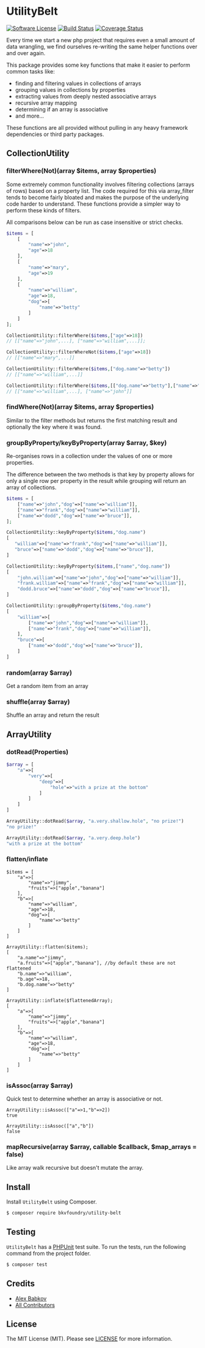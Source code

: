 # UtilityBelt

[![Software License](https://img.shields.io/badge/license-MIT-brightgreen.svg?style=flat-square)](LICENSE.md)
[![Build Status](https://img.shields.io/travis/bkvfoundry/utility-belt/master.svg?style=flat-square)](https://travis-ci.org/bkvfoundry/utility-belt.svg)
[![Coverage Status](https://coveralls.io/repos/bkvfoundry/utility-belt/badge.svg?branch=master&service=github)](https://coveralls.io/github/bkvfoundry/utility-belt?branch=master)

Every time we start a new php project that requires even a small amount of data 
wrangling, we find ourselves re-writing the same helper functions over and over again.
 
This package provides some key functions that make it easier to perform 
common tasks like:
* finding and filtering values in collections of arrays
* grouping values in collections by properties 
* extracting values from deeply nested associative arrays
* recursive array mapping 
* determining if an array is associative
* and more...
 
These functions are all provided without pulling in any heavy framework 
dependencies or third party packages.

## CollectionUtility

### filterWhere(Not)(array $items, array $properties)

Some extremely common functionality involves filtering collections (arrays of rows)
 based on a property list. The code required for this via array_filter tends to become
fairly bloated and makes the purpose of the underlying code harder to understand. These
functions provide a simpler way to perform these kinds of filters.

All comparisons below can be run as case insensitive or strict checks.
```php
$items = [
    [
        "name"=>"john",
        "age"=>18
    ],
    [
        "name"=>"mary",
        "age"=>19
    ],
    [
        "name"=>"william",
        "age"=>18,
        "dog"=>[
            "name"=>"betty"
        ]
    ]
];

CollectionUtility::filterWhere($items,["age"=>18])
// [["name"=>"john",...], ["name"=>"william",...]];

CollectionUtility::filterWhereNot($items,["age"=>18])
// [["name"=>"mary",...]]

CollectionUtility::filterWhere($items,["dog.name"=>"betty"])
// [["name"=>"william",...]]

CollectionUtility::filterWhere($items,[["dog.name"=>"betty"],["name"=>"john"]]);
// [["name"=>"william",...], ["name"=>"john"]]
```
### findWhere(Not)(array $items, array $properties)
Similar to the filter methods but returns the first matching result and optionally
the key where it was found.

### groupByProperty/keyByProperty(array $array, $key)
Re-organises rows in a collection under the values of one or more properties.

The difference between the two methods is that key by property allows for only 
a single row per property in the result while grouping will return an array
of collections.

```php
$items = [
    ["name"=>"john","dog"=>["name"=>"william"]],
    ["name"=>"frank","dog"=>["name"=>"william"]],
    ["name"=>"dodd","dog"=>["name"=>"bruce"]],
];

CollectionUtility::keyByProperty($items,"dog.name")
[
   "william"=>["name"=>"frank","dog"=>["name"=>"william"]],
   "bruce"=>["name"=>"dodd","dog"=>["name"=>"bruce"]], 
]

CollectionUtility::keyByProperty($items,["name","dog.name"])
[
    "john.william"=>["name"=>"john","dog"=>["name"=>"william"]],
    "frank.william"=>["name"=>"frank","dog"=>["name"=>"william"]],
    "dodd.bruce"=>["name"=>"dodd","dog"=>["name"=>"bruce"]],
]

CollectionUtility::groupByProperty($items,"dog.name")
[
    "william"=>[
        ["name"=>"john","dog"=>["name"=>"william"]],
        ["name"=>"frank","dog"=>["name"=>"william"]],
    ],
    "bruce"=>[
        ["name"=>"dodd","dog"=>["name"=>"bruce"]],
    ]
]
```

### random(array $array)
Get a random item from an array

### shuffle(array $array)
Shuffle an array and return the result

## ArrayUtility

### dotRead(Properties)

```php
$array = [
    "a"=>[
        "very"=>[
            "deep"=>[
                "hole"=>"with a prize at the bottom"
            ]
        ]
    ]
]

ArrayUtility::dotRead($array, "a.very.shallow.hole", "no prize!")
"no prize!"

ArrayUtility::dotRead($array, "a.very.deep.hole")
"with a prize at the bottom"
```

### flatten/inflate
```
$items = [
    "a"=>[
        "name"=>"jimmy",
        "fruits"=>["apple","banana"]
    ],
    "b"=>[
        "name"=>"william",
        "age"=>18,
        "dog"=>[
            "name"=>"betty"
        ]
    ]
]

ArrayUtility::flatten($items);
[
    "a.name"=>"jimmy",
    "a.fruits"=>["apple","banana"], //by default these are not flattened
    "b.name"=>"william",
    "b.age"=>18,
    "b.dog.name"=>"betty"
]

ArrayUtility::inflate($flattenedArray);
[
    "a"=>[
        "name"=>"jimmy",
        "fruits"=>["apple","banana"]
    ],
    "b"=>[
        "name"=>"william",
        "age"=>18,
        "dog"=>[
            "name"=>"betty"
        ]
    ]
]
```

### isAssoc(array $array)
Quick test to determine whether an array is associative or not.
```
ArrayUtility::isAssoc(["a"=>1,"b"=>2])
true

ArrayUtility::isAssoc(["a","b"])
false
```

### mapRecursive(array $array, callable $callback, $map_arrays = false)
Like array walk recursive but doesn't mutate the array. 

## Install
Install `UtilityBelt` using Composer.

```bash
$ composer require bkvfoundry/utility-belt
```

## Testing
`UtilityBelt` has a [PHPUnit](https://phpunit.de) test suite. To run the tests, run the following command from the project folder.

``` bash
$ composer test
```

## Credits
- [Alex Babkov](https://github.com/ababkov)
- [All Contributors](https://github.com/bkvfoundry/utility-belt/graphs/contributors)

## License
The MIT License (MIT). Please see [LICENSE](LICENSE) for more information.